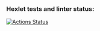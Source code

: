 ### Hexlet tests and linter status:
[![Actions Status](https://github.com/leilanimoone/python-project-52/workflows/hexlet-check/badge.svg)](https://github.com/leilanimoone/python-project-52/actions)